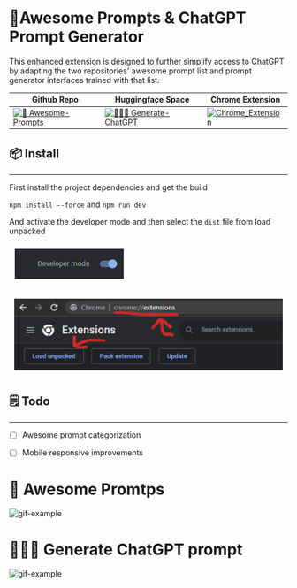 # 🚀Awesome Prompts & ChatGPT Prompt Generator

This enhanced extension is designed to further simplify access to ChatGPT by adapting the two repositories' awesome prompt list and prompt generator interfaces trained with that list.

| Github Repo                                                                                                                | Huggingface Space                                                                                                                             | Chrome Extension                                                                                                         |
| -------------------------------------------------------------------------------------------------------------------------- | --------------------------------------------------------------------------------------------------------------------------------------------- | ------------------------------------------------------------------------------------------------------------------------ |
| [![🧠 Awesome-Prompts](https://img.shields.io/badge/🧠_Awesome_Prompts-black)](https://github.com/f/awesome-chatgpt-prompts) | [![👨🏻‍🎤 Generate-ChatGPT](https://img.shields.io/badge/👨🏻‍🎤_Generate_ChatGPT-orange)](https://huggingface.co/spaces/merve/ChatGPT-prompt-generator) | [![Chrome_Extension](https://img.shields.io/badge/Chrome_Extension-black)](https://github.com/f/awesome-chatgpt-prompts) |

## 📦 Install

---

First install the project dependencies and get the build

`npm install --force` and `npm run dev`

And activate the developer mode and then select the `dist` file from load unpacked

![chrome_developer](./repo_asset/PNG/chrome-developer.png)

![chrome_extension](./repo_asset/PNG/chrome-extension-install.png)

## 🗒️ Todo

---

- [ ] Awesome prompt categorization
- [ ] Mobile responsive improvements



# 🧠 Awesome Promtps

![gif-example](./repo_asset/GIF/awesome-prompts.gif)

# 👨🏻‍🎤 Generate ChatGPT prompt

![gif-example](./repo_asset/GIF/generative-prompts.gif)
